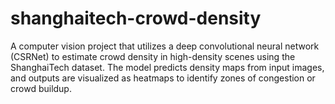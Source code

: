 # shanghaitech-crowd-density
A computer vision project that utilizes a deep convolutional neural network (CSRNet) to estimate crowd density in high-density scenes using the ShanghaiTech dataset. The model predicts density maps from input images, and outputs are visualized as heatmaps to identify zones of congestion or crowd buildup.
